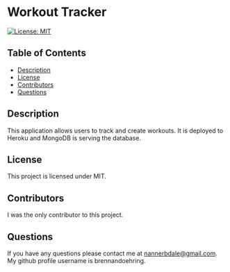 # Workout Tracker
  [![License: MIT](https://img.shields.io/badge/License-MIT-yellow.svg)](https://opensource.org/licenses/MIT)

  ## Table of Contents
  - [Description](https://github.com/brennandoehring/workout-tracker#description)
  - [License](https://github.com/brennandoehring/workout-tracker#license)
  - [Contributors](https://github.com/brennandoehring/workout-tracker#contributors)
  - [Questions](https://github.com/brennandoehring/workout-tracker#questions)

  ## Description 
  This application allows users to track and create workouts. It is deployed to Heroku and MongoDB is serving the database.

  ## License
  This project is licensed under MIT.

  ## Contributors
  I was the only contributor to this project.

  ## Questions
  If you have any questions please contact me at nannerbdale@gmail.com. My github profile username is brennandoehring.

  

